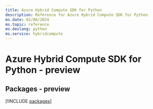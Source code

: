 ```yaml
---
title: Azure Hybrid Compute SDK for Python
description: Reference for Azure Hybrid Compute SDK for Python
ms.date: 02/08/2024
ms.topic: reference
ms.devlang: python
ms.service: hybridcompute
---
```

# Azure Hybrid Compute SDK for Python - preview
## Packages - preview
[!INCLUDE [packages](hybrid-compute-index.md)]